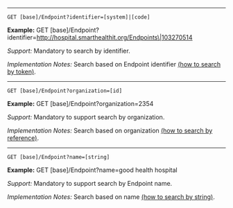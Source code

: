 
-----------

`GET [base]/Endpoint?identifier=[system]|[code]`

**Example:** GET [base]/Endpoint?identifier=http://hospital.smarthealthit.org/Endpoints\|103270514

*Support:* Mandatory to search by identifier.

*Implementation Notes:*  Search based on Endpoint identifier  [(how to search by token)].

-----------

`GET [base]/Endpoint?organization=[id]`

**Example:** GET [base]/Endpoint?organization=2354

*Support:* Mandatory to support search by organization.

*Implementation Notes:* Search based on organization  [(how to search by reference)].

-----------

`GET [base]/Endpoint?name=[string]`

**Example:** GET [base]/Endpoint?name=good health hospital

*Support:* Mandatory to support search by Endpoint name.

*Implementation Notes:* Search based on name [(how to search by string)].



  [(how to search by reference)]: http://hl7.org/fhir/search.html#reference
  [(how to search by token)]: http://hl7.org/fhir/search.html#token
 [(how to search by date)]: http://hl7.org/fhir/search.html#date
 [(how to search by string)]: http://hl7.org/fhir/search.html#string
